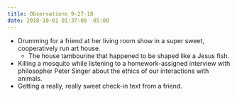 ```yaml
---
title: Observations 9-27-18
date: 2018-10-01 01:37:00 -05:00
---
```


- Drumming for a friend at her living room show in a super sweet, cooperatively run art house.
	- The house tambourine that happened to be shaped like a Jesus fish.
- Killing a mosquito while listening to a homework-assigned interview with philosopher Peter Singer about the ethics of our interactions with animals.
- Getting a really, really sweet check-in text from a friend.